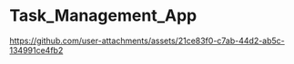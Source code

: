 # Task_Management_App

https://github.com/user-attachments/assets/21ce83f0-c7ab-44d2-ab5c-134991ce4fb2

